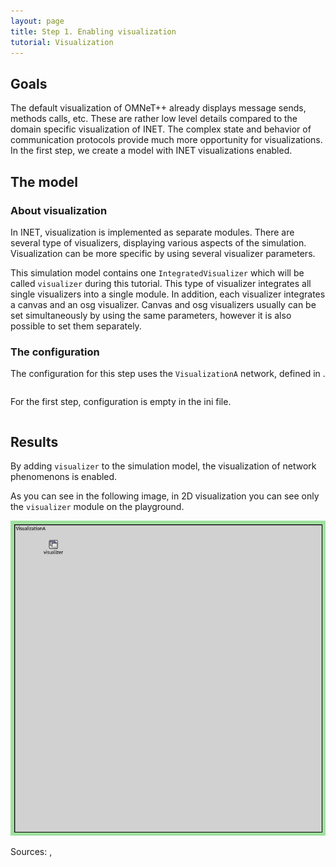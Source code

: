 ```yaml
---
layout: page
title: Step 1. Enabling visualization
tutorial: Visualization
---
```


## Goals
The default visualization of OMNeT++ already displays message sends, methods calls, etc.
These are rather low level details compared to the domain specific visualization of INET.
The complex state and behavior of communication protocols provide much more opportunity 
for visualizations. In the first step, we create a model with INET visualizations enabled.

## The model

### About visualization
In INET, visualization is implemented as separate modules. There are several type of 
visualizers, displaying various aspects of the simulation. Visualization can be more 
specific by using several visualizer parameters.

This simulation model contains one `IntegratedVisualizer` which will be called `visualizer` 
during this tutorial. This type of visualizer integrates all single visualizers into 
a single module. In addition, each visualizer integrates a canvas and an osg visualizer. 
Canvas and osg visualizers usually can be set simultaneously by using the same parameters, 
however it is also possible to set them separately.

### The configuration
The configuration for this step uses the `VisualizationA` network, 
defined in <a srcfile="visualization/VisualizationA.ned"/>.

<pre class="snippet" src="../VisualizationA.ned" from="network VisualizationA"></pre>

For the first step, configuration is empty in the ini file.

<pre class="snippet" src="../omnetpp.ini" from="\[Config Visualization01\]" until="#---"></pre>

## Results
By adding `visualizer` to the simulation model, the visualization of network phenomenons 
is enabled.

As you can see in the following image, in 2D visualization you can see only the 
`visualizer` module on the playground.

<img class="screen" src="step1_result_2d.png">

<!-- 3D? -->

Sources: <a srcfile="visualization/omnetpp.ini" />, <a srcfile="visualization/VisualizationA.ned" />
